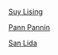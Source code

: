 [Suy Lising](https://github.com/MC561/LisingSuy-UGDC/tree/main)  

[Pann Pannin]()  

[San Lida]()  
